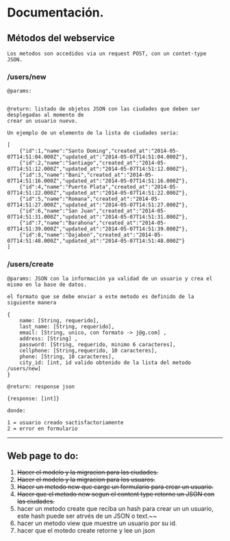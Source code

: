 # Documentación.

## Métodos del webservice

    Los metodos son accedidos via un request POST, con un contet-type JSON.

### /users/new

    @params:


    @return: listado de objetos JSON con las ciudades que deben ser desplegadas al momento de
    crear un usuario nuevo.

    Un ejemplo de un elemento de la lista de ciudades sería:

    [
        {"id":1,"name":"Santo Doming","created_at":"2014-05-07T14:51:04.000Z","updated_at":"2014-05-07T14:51:04.000Z"},
        {"id":2,"name":"Santiago","created_at":"2014-05-07T14:51:12.000Z","updated_at":"2014-05-07T14:51:12.000Z"},
        {"id":3,"name":"Bani","created_at":"2014-05-07T14:51:16.000Z","updated_at":"2014-05-07T14:51:16.000Z"},
        {"id":4,"name":"Puerto Plata","created_at":"2014-05-07T14:51:22.000Z","updated_at":"2014-05-07T14:51:22.000Z"},
        {"id":5,"name":"Romana","created_at":"2014-05-07T14:51:27.000Z","updated_at":"2014-05-07T14:51:27.000Z"},
        {"id":6,"name":"San Juan","created_at":"2014-05-07T14:51:31.000Z","updated_at":"2014-05-07T14:51:31.000Z"},
        {"id":7,"name":"Barahona","created_at":"2014-05-07T14:51:39.000Z","updated_at":"2014-05-07T14:51:39.000Z"},
        {"id":8,"name":"Dajabon","created_at":"2014-05-07T14:51:48.000Z","updated_at":"2014-05-07T14:51:48.000Z"}
    ]

### /users/create

    @params: JSON con la información ya validad de un usuario y crea el mismo en la base de datos.

    el formato que se debe enviar a este metodo es definido de la siguiente manera

    {
        name: [String, requerido],
        last_name: [String, requerido],
        email: [String, unico, con formato -> j@g.com] ,
        address: [String] ,
        password: [String, requerido, minimo 6 caracteres],
        cellphone: [String,requerido, 10 caracteres],
        phone: [String, 10 caracteres],
        city_id: [int, id valido obtenido de la lista del metodo /users/new]
    }

    @return: response json

    {response: [int]}

    donde:

    1 = usuario creado sactisfactoriamente
    2 = error en formulario



-------------------------------------------------------------------------------------------------------------------------

## Web page to do:

1. ~~Hacer el modelo y la migracion para las ciudades.~~
2. ~~Hacer el modelo y la migracion para los usuaros.~~
3. ~~Hacer un metodo new que carge un formulario para crear un usuario.~~
4. ~~Hacer que el metodo new segun el content type retorne un JSON con las ciudades.~~
5. hacer un metodo create que reciba un hash para crear un un usuario, este hash puede ser atrvés de un JSON o text.~~
6. hacer un metodo view que muestre un usuario por su id.
7. hacer que el motedo create retorne y lee un json



